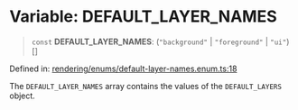 # Variable: DEFAULT\_LAYER\_NAMES

> `const` **DEFAULT\_LAYER\_NAMES**: (`"background"` \| `"foreground"` \| `"ui"`)[]

Defined in: [rendering/enums/default-layer-names.enum.ts:18](https://github.com/Forge-Game-Engine/Forge/blob/4b66b21759bd3ab3aaf4c62b3e957c1bb43b7b58/src/rendering/enums/default-layer-names.enum.ts#L18)

The `DEFAULT_LAYER_NAMES` array contains the values of the `DEFAULT_LAYERS` object.
